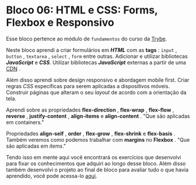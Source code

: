 # Bloco 06: HTML e CSS: Forms, Flexbox e Responsivo

Esse bloco pertence ao módulo de `fundamentos` do curso da [Trybe](https://www.betrybe.com/).

Neste bloco aprendi a criar formulários em **_HTML_** com as **tags** : `input` , `button` , `textarea` , `select` , `form` entre outras. Adicionar e utilizar bibliotecas **_JavaScript_** e **_CSS_**. Utilizar bibliotecas **_JavaScript_** externas a partir de uma [CDN](https://www.gocache.com.br/cdn/) .

Além disso aprendi sobre design responsivo e abordagem mobile first. Criar regras _CSS_ específicas para serem aplicadas a dispositivos móveis. Construir páginas que alteram o seu _layout_ de acordo com a orientação da tela.

Aprendi sobre as propriedades **flex-direction** , **flex-wrap** , **flex-flow** , **reverse** , **justify-content** , **align-items** e **align-content** . "Que são aplicadas em containers."

Propriedades **align-self** , **order** , **flex-grow** , **flex-shrink** e **flex-basis** . Também veremos como podemos trabalhar com **margins** no **Flexbox** . "Que são aplicadas em _items_."

Tendo isso em mente aqui você encontrará os exercícios que desenvolvi para fixar os conhecimentos que adquiri ao longo desse bloco. Além disso também desenvolvi o projeto ao final de bloco para avaliar tudo o que havia aprendido, você pode acessa-lo [aqui](linkProjetoDoBloco).
